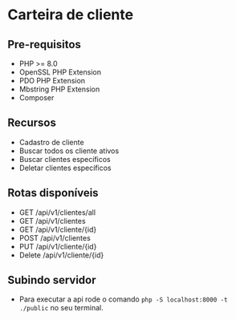 # Carteira de cliente

## Pre-requisitos

- PHP >= 8.0
- OpenSSL PHP Extension
- PDO PHP Extension
- Mbstring PHP Extension
- Composer

## Recursos

- Cadastro de cliente
- Buscar todos os cliente ativos
- Buscar clientes específicos
- Deletar clientes específicos

## Rotas disponíveis

- GET    /api/v1/clientes/all
- GET    /api/v1/clientes
- GET    /api/v1/cliente/{id}
- POST   /api/v1/clientes
- PUT    /api/v1/cliente/{id}
- Delete /api/v1/cliente/{id}

## Subindo servidor

- Para executar a api rode o comando <code>php -S localhost:8000 -t ./public</code> no seu terminal.
